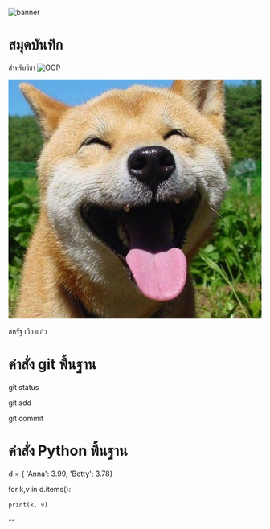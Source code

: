 ![banner](https://picsum.photos/id/45/4592/2576)

# สมุดบันทึก

สำหรับวิชา ![OOP](https://wichit2s.gitlab.io/)

![download](./Shiba.jpg)

สหรัฐ เวียงแก้ว

# คำสั่ง git พื้นฐาน

git status

git add

git commit

# คำสั่ง Python พื้นฐาน

d = { 'Anna': 3.99, 'Betty': 3.78}

for k,v in d.items():
    
    print(k, v)
--
